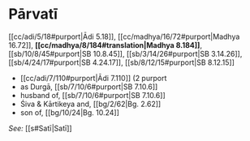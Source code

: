 # Pārvatī

[[cc/adi/5/18#purport|Ādi 5.18]], [[cc/madhya/16/72#purport|Madhya 16.72]], **[[cc/madhya/8/184#translation|Madhya 8.184]]**, [[sb/10/8/45#purport|SB 10.8.45]], [[sb/3/14/26#purport|SB 3.14.26]], [[sb/4/24/17#purport|SB 4.24.17]], [[sb/8/12/15#purport|SB 8.12.15]]

*  [[cc/adi/7/110#purport|Ādi 7.110]] (2 purport
* as Durgā, [[sb/7/10/6#purport|SB 7.10.6]]
* husband of, [[sb/7/10/6#purport|SB 7.10.6]]
* Śiva & Kārtikeya and, [[bg/2/62|Bg. 2.62]]
* son of, [[bg/10/24|Bg. 10.24]]

*See:* [[s#Satī|Satī]]
